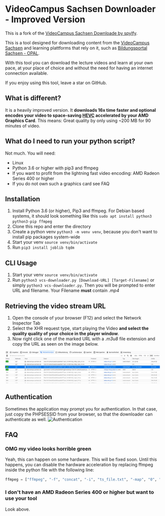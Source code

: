 # VideoCampus Sachsen Downloader - Improved Version
This is a fork of the [VideoCampus Sachsen Downloade by spylfy](https://github.com/spyfly/videocampus-sachsen-downloader).

This is a tool designed for downloading content from the [VideoCampus Sachsen](https://videocampus.sachsen.de/) and learning plattforms that rely on it, such as [Bildungsportal Sachsen - OPAL](https://bildungsportal.sachsen.de/opal).

With this tool you can download the lecture videos and learn at your own pace, at your place of choice and without the need for having an internet connection available.

If you enjoy using this tool, leave a star on GitHub.

## What is different?
It is a heavily improved version. It **downloads 16x time faster and optional encodes your video to space-saving [HEVC](https://de.wikipedia.org/wiki/High_Efficiency_Video_Coding) accelerated by your AMD Graphics Card**. This means: Great quality by only using ~200 MB for 90 minutes of video.

## What do I need to run your python script?
Not much. You will need:
- Linux
- Python 3.6 or higher with pip3 and ffmpeg
- If you want to profit from the lightning fast video encoding: AMD Radeon Series 400 or higher
- If you do not own such a graphics card see FAQ


## Installation
1. Install Python 3.6 (or higher), Pip3 and ffmpeg. For Debian based systems, it should look something like this `sudo apt install python3 python3-pip ffmpeg`
3. Clone this repo and enter the directory
4. Create a python venv `python3 -m venv venv`, because you don't want to install pip packages system-wide
5. Start your venv `source venv/bin/activate`
6. Run `pip3 install joblib tqdm`


## CLI Usage
1. Start your venv `source venv/bin/activate`
2. Run `python3 vcs-downloader.py [Download-URL] [Target-Filename]` or simply `python3 vcs-downloader.py`. Then you will be prompted to enter URL and filename. Your Filename **must** contain *.mp4*

## Retrieving the video stream URL
1. Open the console of your browser (F12) and select the Network Inspector Tab
2. Select the XHR request type, start playing the Video **and select the quality quality of your choice in the player window**.
3. Now right click one of the marked URL with a *.m3u8* file extension and copy the URL as seen on the image below.

![Example](./example.png "Network Inspector Example")

## Authentication
Sometimes the application may prompt you for authentication. In that case,  just copy the PHPSESSID from your browser, so that the downloader can authenticate as well.
![Authentication](./auth.png "Authentication Example")

## FAQ
### OMG my video looks horrible green
Yeah, this can happen on some hardware. This will be fixed soon. Until this happens, you can disable the hardware acceleration by replacing ffmpeg inside the python file with the following line:
```python
ffmpeg = ["ffmpeg", "-f", "concat", "-i", "ts_file.txt", "-map", "0", "-c:a", "copy", "-c:v", "libx265", "-crf", "25", "-preset", "slow", filename]
```

### I don't have an AMD Radeon Series 400 or higher but want to use your tool
Look above.
